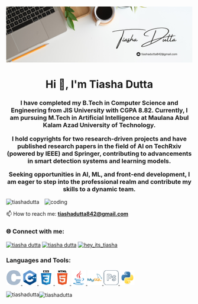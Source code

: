 ![logo](https://github.com/TiashaDutta/TiashaDutta/blob/main/Banner.png)
<h1 align="center">Hi 👋, I'm Tiasha Dutta</h1>
<h3 align="center"> I have completed my B.Tech in Computer Science and Engineering from JIS University with CGPA 8.82.
Currently, I am pursuing M.Tech in Artificial Intelligence at Maulana Abul Kalam Azad University of Technology.


I hold copyrights for two research-driven projects and have published research papers in the field of AI on TechRxiv (powered by IEEE) and Springer, contributing to advancements in smart detection systems and learning models.

Seeking opportunities in AI, ML, and front-end development, I am eager to step into the professional realm and contribute my skills to a dynamic team.</h3>

<img align="right" alt="coding" width="400" src="https://camo.githubusercontent.com/0f2df9c6430300192232520a10bc3f09066cee3c6f1205da8490ac2b1d69d9e5/68747470733a2f2f6d69722d73332d63646e2d63662e626568616e63652e6e65742f70726f6a6563745f6d6f64756c65732f646973702f3630313031343131363737303437352e363036386265666634363430612e676966">

<p align="left"> <img src="https://komarev.com/ghpvc/?username=tiashadutta&label=Profile%20views&color=0e75b6&style=flat" alt="tiashadutta" /> </p>

📫 How to reach me: **tiashadutta842@gmail.com**

<h3 align="left">🌐 Connect with me:</h3>
<p align="left">
<a href="https://linkedin.com/in/tiasha-dutta-58b960213" target="blank"><img align="center" src="https://raw.githubusercontent.com/rahuldkjain/github-profile-readme-generator/master/src/images/icons/Social/linked-in-alt.svg" alt="tiasha dutta" height="30" width="40" /></a>
<a href="https://fb.com/tiyashadutta.7334" target="blank"><img align="center" src="https://raw.githubusercontent.com/rahuldkjain/github-profile-readme-generator/master/src/images/icons/Social/facebook.svg" alt="tiasha dutta" height="30" width="40" /></a>
<a href="https://instagram.com/hey_its_tiasha" target="blank"><img align="center" src="https://raw.githubusercontent.com/rahuldkjain/github-profile-readme-generator/master/src/images/icons/Social/instagram.svg" alt="hey_its_tiasha" height="30" width="40" /></a>
</p>

<h3 align="left">Languages and Tools:</h3>
<p align="left"> <a href="https://www.cprogramming.com/" target="_blank" rel="noreferrer"> <img src="https://raw.githubusercontent.com/devicons/devicon/master/icons/c/c-original.svg" alt="c" width="40" height="40"/> </a> <a href="https://www.w3schools.com/cpp/" target="_blank" rel="noreferrer"> <img src="https://raw.githubusercontent.com/devicons/devicon/master/icons/cplusplus/cplusplus-original.svg" alt="cplusplus" width="40" height="40"/> </a> <a href="https://www.w3schools.com/css/" target="_blank" rel="noreferrer"> <img src="https://raw.githubusercontent.com/devicons/devicon/master/icons/css3/css3-original-wordmark.svg" alt="css3" width="40" height="40"/> </a> <a href="https://www.w3.org/html/" target="_blank" rel="noreferrer"> <img src="https://raw.githubusercontent.com/devicons/devicon/master/icons/html5/html5-original-wordmark.svg" alt="html5" width="40" height="40"/> </a> <a href="https://www.java.com" target="_blank" rel="noreferrer"> <img src="https://raw.githubusercontent.com/devicons/devicon/master/icons/java/java-original.svg" alt="java" width="40" height="40"/> </a> <a href="https://www.mysql.com/" target="_blank" rel="noreferrer"> <img src="https://raw.githubusercontent.com/devicons/devicon/master/icons/mysql/mysql-original-wordmark.svg" alt="mysql" width="40" height="40"/> </a> <a href="https://www.photoshop.com/en" target="_blank" rel="noreferrer"> <img src="https://raw.githubusercontent.com/devicons/devicon/master/icons/photoshop/photoshop-line.svg" alt="photoshop" width="40" height="40"/> </a> <a href="https://www.python.org" target="_blank" rel="noreferrer"> <img src="https://raw.githubusercontent.com/devicons/devicon/master/icons/python/python-original.svg" alt="python" width="40" height="40"/> </a> </p>

<p><img align="left" src="https://github-readme-stats.vercel.app/api/top-langs?username=tiashadutta&show_icons=true&locale=en&layout=compact" alt="tiashadutta" /></p>



<p><img align="center" src="https://github-readme-streak-stats.herokuapp.com/?user=tiashadutta&" alt="tiashadutta" /></p>
